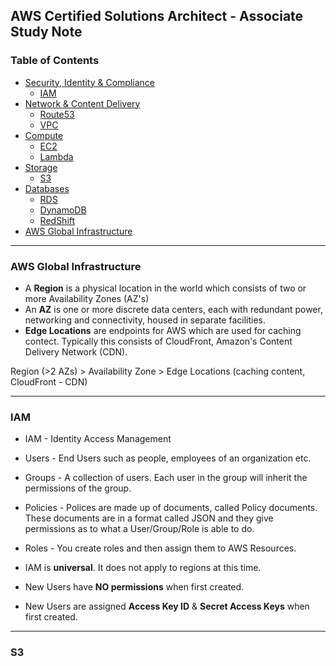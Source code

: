 ## AWS Certified Solutions Architect - Associate Study Note

### Table of Contents
* [Security, Identity & Compliance](#security-identity-compliance)
  * [IAM](#iam)
* [Network & Content Delivery](#network-contect-delivery)
  * [Route53](#route53)
  * [VPC](#vpc)
* [Compute](#compute)
  * [EC2](#ec2)
  * [Lambda](#lambda)
* [Storage](#storage)
  * [S3](#s3)
* [Databases](#databases)
  * [RDS](#rds)
  * [DynamoDB](#dynamodb)
  * [RedShift](#redshift)
* [AWS Global Infrastructure](#aws-global-infrastructure)
---

### AWS Global Infrastructure
 * A **Region** is a physical location in the world which consists of two or more Availability Zones (AZ's)
 * An **AZ** is one or more discrete data centers, each with redundant power, networking and connectivity, housed in separate facilities.
 * **Edge Locations** are endpoints for AWS which are used for caching contect. Typically this consists of CloudFront, Amazon's Content Delivery Network (CDN).

Region (>2 AZs) > Availability Zone > Edge Locations (caching content, CloudFront - CDN)

---

### IAM
* IAM - Identity Access Management
 * Users - End Users such as people, employees of an organization etc.
 * Groups - A collection of users. Each user in the group will inherit the permissions of the group.
 * Policies - Polices are made up of documents, called Policy documents. These documents are in a format called JSON and they give permissions as to what a User/Group/Role is able to do.
 * Roles - You create roles and then assign them to AWS Resources.

* IAM is **universal**. It does not apply to regions at this time.
* New Users have **NO permissions** when first created.
* New Users are assigned **Access Key ID** & **Secret Access Keys** when first created.

---

### S3
